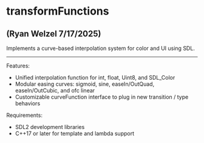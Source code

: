 # transformFunctions

## (Ryan Welzel 7/17/2025)

Implements a curve-based interpolation system for color and UI using SDL.

---

Features:
- Unified interpolation function for int, float, Uint8, and SDL_Color
- Modular easing curves: sigmoid, sine, easeIn/OutQuad, easeIn/OutCubic, and ofc linear
- Customizable curveFunction interface to plug in new transition / type behaviors


Requirements:
- SDL2 development libraries
- C++17 or later for template and lambda support
